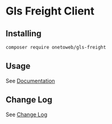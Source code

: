 # Gls Freight Client

## Installing

```bash
composer require onetoweb/gls-freight
```

## Usage

See [Documentation](docs/index.rst)

## Change Log

See [Change Log](CHANGELOG.md)